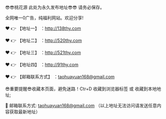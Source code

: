 

😎😎桃花源 此处为永久发布地址😎😎 请务必保存。

全网唯一0广告，纯福利网站。欢迎分享!

❤️ 👉 【地址一】 ：http://138thy.com

❤️ 👉 【地址二】 ：http://520thy.com

❤️ 👉 【地址三】 ：http://521thy.com

❤️ 👉 【地址四】 ：http://91thy.com

❤️ 👉 【邮箱联系方式】 ：taohuayuan168@gmail.com

😎重要提醒😎收藏本页面，避免迷路！Ctr+D 收藏到浏览器标签 或 收藏到本地地址;


📧 邮箱联系方式: taohuayuan168@gmail.com （以上地址无法访问请发送任意内容获取最新地址）
